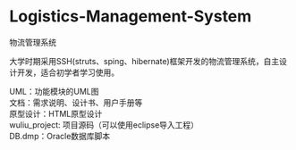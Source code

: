 # Logistics-Management-System  

物流管理系统  

大学时期采用SSH(struts、sping、hibernate)框架开发的物流管理系统，自主设计开发，适合初学者学习使用。

UML：功能模块的UML图   
文档：需求说明、设计书、用户手册等   
原型设计：HTML原型设计   
wuliu_project: 项目源码（可以使用eclipse导入工程）   
DB.dmp：Oracle数据库脚本   


